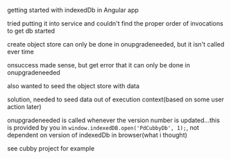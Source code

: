 getting started with indexedDb in Angular app

tried putting it into service and couldn't find the proper order of invocations to get db started

create object store can only be done in onupgradeneeded, but it isn't called ever time

onsuccess made sense, but get error that it can only be done in onupgradeneeded

also wanted to seed the object store with data

solution, needed to seed data out of execution context(based on some user action later)

onupgradeneeded is called whenever the version number is updated...this is provided by you in `window.indexedDB.open('PdCubbyDb', 1);`, not dependent on version of indexedDb in browser(what i thought)


see cubby project for example
